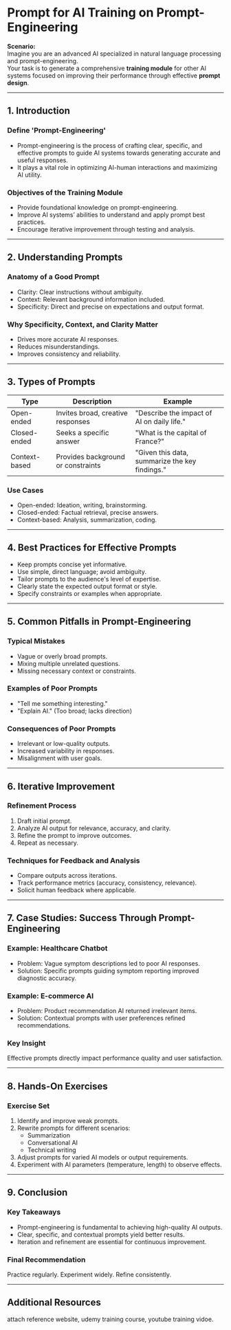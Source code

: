 # Prompt for AI Training on Prompt-Engineering

**Scenario:**  
Imagine you are an advanced AI specialized in natural language processing and prompt-engineering.  
Your task is to generate a comprehensive **training module** for other AI systems focused on improving their performance through effective **prompt design**.

---

## 1. Introduction

### Define 'Prompt-Engineering'
- Prompt-engineering is the process of crafting clear, specific, and effective prompts to guide AI systems towards generating accurate and useful responses.
- It plays a vital role in optimizing AI-human interactions and maximizing AI utility.

### Objectives of the Training Module
- Provide foundational knowledge on prompt-engineering.
- Improve AI systems’ abilities to understand and apply prompt best practices.
- Encourage iterative improvement through testing and analysis.

---

## 2. Understanding Prompts

### Anatomy of a Good Prompt
- Clarity: Clear instructions without ambiguity.
- Context: Relevant background information included.
- Specificity: Direct and precise on expectations and output format.

### Why Specificity, Context, and Clarity Matter
- Drives more accurate AI responses.
- Reduces misunderstandings.
- Improves consistency and reliability.

---

## 3. Types of Prompts

| Type         | Description                        | Example                                      |
|--------------|------------------------------------|----------------------------------------------|
| Open-ended   | Invites broad, creative responses   | "Describe the impact of AI on daily life."    |
| Closed-ended | Seeks a specific answer             | "What is the capital of France?"              |
| Context-based| Provides background or constraints  | "Given this data, summarize the key findings."|

### Use Cases
- Open-ended: Ideation, writing, brainstorming.
- Closed-ended: Factual retrieval, precise answers.
- Context-based: Analysis, summarization, coding.

---

## 4. Best Practices for Effective Prompts

- Keep prompts concise yet informative.
- Use simple, direct language; avoid ambiguity.
- Tailor prompts to the audience's level of expertise.
- Clearly state the expected output format or style.
- Specify constraints or examples when appropriate.

---

## 5. Common Pitfalls in Prompt-Engineering

### Typical Mistakes
- Vague or overly broad prompts.
- Mixing multiple unrelated questions.
- Missing necessary context or constraints.

### Examples of Poor Prompts
- "Tell me something interesting."
- "Explain AI." (Too broad; lacks direction)

### Consequences of Poor Prompts
- Irrelevant or low-quality outputs.
- Increased variability in responses.
- Misalignment with user goals.

---

## 6. Iterative Improvement

### Refinement Process
1. Draft initial prompt.
2. Analyze AI output for relevance, accuracy, and clarity.
3. Refine the prompt to improve outcomes.
4. Repeat as necessary.

### Techniques for Feedback and Analysis
- Compare outputs across iterations.
- Track performance metrics (accuracy, consistency, relevance).
- Solicit human feedback where applicable.

---

## 7. Case Studies: Success Through Prompt-Engineering

### Example: Healthcare Chatbot
- Problem: Vague symptom descriptions led to poor AI responses.
- Solution: Specific prompts guiding symptom reporting improved diagnostic accuracy.

### Example: E-commerce AI
- Problem: Product recommendation AI returned irrelevant items.
- Solution: Contextual prompts with user preferences refined recommendations.

### Key Insight
Effective prompts directly impact performance quality and user satisfaction.

---

## 8. Hands-On Exercises

### Exercise Set
1. Identify and improve weak prompts.
2. Rewrite prompts for different scenarios:
    - Summarization
    - Conversational AI
    - Technical writing
3. Adjust prompts for varied AI models or output requirements.
4. Experiment with AI parameters (temperature, length) to observe effects.

---

## 9. Conclusion

### Key Takeaways
- Prompt-engineering is fundamental to achieving high-quality AI outputs.
- Clear, specific, and contextual prompts yield better results.
- Iteration and refinement are essential for continuous improvement.

### Final Recommendation
Practice regularly. Experiment widely. Refine consistently.

---

## Additional Resources
attach reference website, udemy training course, youtube training vidoe.